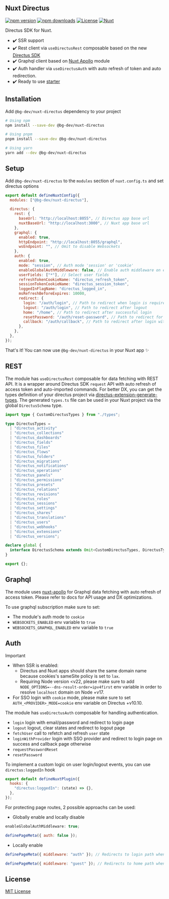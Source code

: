 ## Nuxt Directus

[![npm version][npm-version-src]][npm-version-href]
[![npm downloads][npm-downloads-src]][npm-downloads-href]
[![License][license-src]][license-href]
[![Nuxt][nuxt-src]][nuxt-href]

Directus SDK for Nuxt.

- ✔️ SSR support
- ✔️ Rest client via `useDirectusRest` composable based on the new [Directus SDK](https://github.com/directus/directus/tree/main/sdk)
- ✔️ Graphql client based on [Nuxt Apollo](https://github.com/becem-gharbi/nuxt-apollo) module
- ✔️ Auth handler via `useDirectusAuth` with auto refresh of token and auto redirection.
- ✔️ Ready to use [starter](https://github.com/becem-gharbi/directus-starter)

## Installation

Add `@bg-dev/nuxt-directus` dependency to your project

```bash
# Using npm
npm install --save-dev @bg-dev/nuxt-directus

# Using pnpm
pnpm install --save-dev @bg-dev/nuxt-directus

# Using yarn
yarn add --dev @bg-dev/nuxt-directus
```

## Setup

Add `@bg-dev/nuxt-directus` to the `modules` section of `nuxt.config.ts` and set directus options

```js
export default defineNuxtConfig({
  modules: ["@bg-dev/nuxt-directus"],

  directus: {
    rest: {
      baseUrl: "http://localhost:8055", // Directus app base url
      nuxtBaseUrl: "http://localhost:3000", // Nuxt app base url
    },
    graphql: {
      enabled: true,
      httpEndpoint: "http://localhost:8055/graphql",
      wsEndpoint: "", // Omit to disable Websockets
    },
    auth: {
      enabled: true,
      mode: "session", // Auth mode 'session' or 'cookie'
      enableGlobalAuthMiddleware: false, // Enable auth middleware on every page
      userFields: ["*"], // Select user fields
      refreshTokenCookieName: "directus_refresh_token",
      sessionTokenCookieName: "directus_session_token",
      loggedInFlagName: "directus_logged_in",
      msRefreshBeforeExpires: 10000,
      redirect: {
        login: "/auth/login", // Path to redirect when login is required
        logout: "/auth/login", // Path to redirect after logout
        home: "/home", // Path to redirect after successful login
        resetPassword: "/auth/reset-password", // Path to redirect for password reset
        callback: "/auth/callback", // Path to redirect after login with provider
      },
    },
  },
});
```

That's it! You can now use `@bg-dev/nuxt-directus` in your Nuxt app ✨

## REST

The module has `useDirectusRest` composable for data fetching with REST API. It is a wrapper around Directus SDK `request` API with auto refresh of access token and auto-imported commands.
For better DX, you can get the types definition of your directus project via [directus-extension-generate-types](https://github.com/maltejur/directus-extension-generate-types). The generated `types.ts` file can be used in your Nuxt project via the global `DirectusSchema` type.

```ts
import type { CustomDirectusTypes } from "./types";

type DirectusTypes =
  | "directus_activity"
  | "directus_collections"
  | "directus_dashboards"
  | "directus_fields"
  | "directus_files"
  | "directus_flows"
  | "directus_folders"
  | "directus_migrations"
  | "directus_notifications"
  | "directus_operations"
  | "directus_panels"
  | "directus_permissions"
  | "directus_presets"
  | "directus_relations"
  | "directus_revisions"
  | "directus_roles"
  | "directus_sessions"
  | "directus_settings"
  | "directus_shares"
  | "directus_translations"
  | "directus_users"
  | "directus_webhooks"
  | "directus_extensions"
  | "directus_versions";

declare global {
  interface DirectusSchema extends Omit<CustomDirectusTypes, DirectusTypes> {}
}

export {};
```

## Graphql

The module uses [nuxt-apollo](https://github.com/becem-gharbi/nuxt-apollo) for Graphql data fetching with auto refresh of access token. Please refer to docs for API usage and DX optimizations.

To use graphql subscription make sure to set:

- The module's auth mode to `cookie`
- `WEBSOCKETS_ENABLED` env variable to `true`
- `WEBSOCKETS_GRAPHQL_ENABLED` env variable to `true`

## Auth

> [!IMPORTANT]
>
> - When SSR is enabled:
>     - Directus and Nuxt apps should share the same domain name because cookies's sameSite policy is set to `lax`.
>     - Requiring Node version <v22, please make sure to add `NODE_OPTIONS=--dns-result-order=ipv4first` env variable in order to resolve `localhost` domain on Node +v17.
> - For SSO login with `cookie` mode, please make sure to set `AUTH_<PROVIDER>_MODE=cookie` env variable on Directus +v10.10.

The module has `useDirectusAuth` composable for handling authentication.

- `login` login with email/password and redirect to login page
- `logout` logout, clear states and redirect to logout page
- `fetchUser` call to refetch and refresh `user` state
- `loginWithProvider` login with SSO provider and redirect to login page on success and callback page otherwise
- `requestPasswordReset`
- `resetPassword`

To implement a custom logic on user login/logout events, you can use `directus:loggedIn` hook

```js
export default defineNuxtPlugin({
  hooks: {
    "directus:loggedIn": (state) => {},
  },
});
```

For protecting page routes, 2 possible approachs can be used:

- Globally enable and locally disable

```js
enableGlobalAuthMiddleware: true;
```

```js
definePageMeta({ auth: false });
```

- Locally enable

```js
definePageMeta({ middleware: "auth" }); // Redirects to login path when not loggedIn
```

```js
definePageMeta({ middleware: "guest" }); // Redirects to home path when loggedIn
```

## License

[MIT License](./LICENSE)

<!-- Badges -->

[npm-version-src]: https://img.shields.io/npm/v/@bg-dev/nuxt-directus/latest.svg?style=flat&colorA=18181B&colorB=28CF8D
[npm-version-href]: https://npmjs.com/package/@bg-dev/nuxt-directus
[npm-downloads-src]: https://img.shields.io/npm/dt/@bg-dev/nuxt-directus.svg?style=flat&colorA=18181B&colorB=28CF8D
[npm-downloads-href]: https://npmjs.com/package/@bg-dev/nuxt-directus
[license-src]: https://img.shields.io/npm/l/@bg-dev/nuxt-directus.svg?style=flat&colorA=18181B&colorB=28CF8D
[license-href]: https://npmjs.com/package/@bg-dev/nuxt-directus
[nuxt-src]: https://img.shields.io/badge/Nuxt-18181B?logo=nuxt.js
[nuxt-href]: https://nuxt.com
